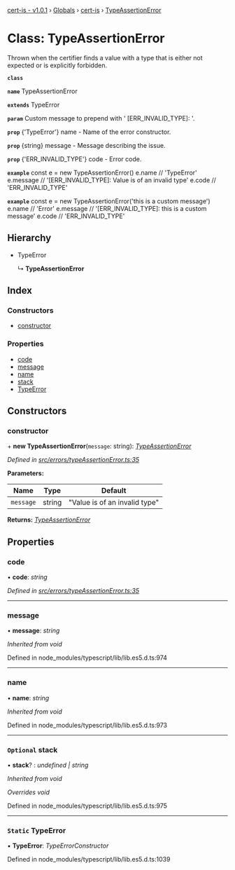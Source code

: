 [cert-is - v1.0.1](../README.md) › [Globals](../globals.md) › [cert-is](../modules/cert_is.md) › [TypeAssertionError](cert_is.typeassertionerror.md)

# Class: TypeAssertionError

Thrown when the certifier finds a value with a type that is either not expected or is explicitly forbidden.

**`class`** 

**`name`** TypeAssertionError

**`extends`** TypeError

**`param`** Custom message to prepend with '
[ERR_INVALID_TYPE]: '.

**`prop`** {'TypeError'} name    - Name of the error constructor.

**`prop`** {string}      message - Message describing the issue.

**`prop`** {'ERR_INVALID_TYPE'} code - Error code.

**`example`** 
const e = new TypeAssertionError()
e.name    // 'TypeError'
e.message // '[ERR_INVALID_TYPE]: Value is of an invalid type'
e.code    // 'ERR_INVALID_TYPE'

**`example`** 
const e = new TypeAssertionError('this is a custom message')
e.name    // 'Error'
e.message // '[ERR_INVALID_TYPE]: this is a custom message'
e.code    // 'ERR_INVALID_TYPE'

## Hierarchy

* TypeError

  ↳ **TypeAssertionError**

## Index

### Constructors

* [constructor](cert_is.typeassertionerror.md#constructor)

### Properties

* [code](cert_is.typeassertionerror.md#code)
* [message](cert_is.typeassertionerror.md#message)
* [name](cert_is.typeassertionerror.md#name)
* [stack](cert_is.typeassertionerror.md#optional-stack)
* [TypeError](cert_is.typeassertionerror.md#static-typeerror)

## Constructors

###  constructor

\+ **new TypeAssertionError**(`message`: string): *[TypeAssertionError](cert_is.typeassertionerror.md)*

*Defined in [src/errors/typeAssertionError.ts:35](https://github.com/jpcx/cert-is/blob/09879b3/src/errors/typeAssertionError.ts#L35)*

**Parameters:**

Name | Type | Default |
------ | ------ | ------ |
`message` | string | "Value is of an invalid type" |

**Returns:** *[TypeAssertionError](cert_is.typeassertionerror.md)*

## Properties

###  code

• **code**: *string*

*Defined in [src/errors/typeAssertionError.ts:35](https://github.com/jpcx/cert-is/blob/09879b3/src/errors/typeAssertionError.ts#L35)*

___

###  message

• **message**: *string*

*Inherited from void*

Defined in node_modules/typescript/lib/lib.es5.d.ts:974

___

###  name

• **name**: *string*

*Inherited from void*

Defined in node_modules/typescript/lib/lib.es5.d.ts:973

___

### `Optional` stack

• **stack**? : *undefined | string*

*Inherited from void*

*Overrides void*

Defined in node_modules/typescript/lib/lib.es5.d.ts:975

___

### `Static` TypeError

▪ **TypeError**: *TypeErrorConstructor*

Defined in node_modules/typescript/lib/lib.es5.d.ts:1039
